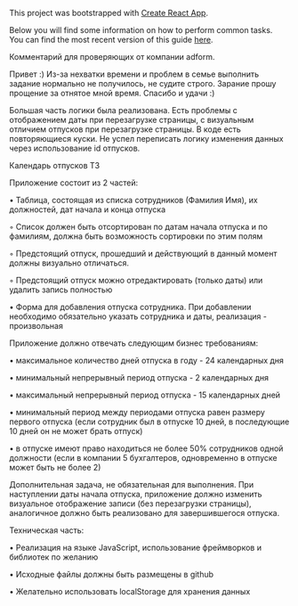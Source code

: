 This project was bootstrapped with [Create React App](https://github.com/facebookincubator/create-react-app).

Below you will find some information on how to perform common tasks.<br>
You can find the most recent version of this guide [here](https://github.com/facebookincubator/create-react-app/blob/master/packages/react-scripts/template/README.md).

Комментарий для проверяющих от компании adform.

Привет :)
Из-за нехватки времени и проблем в семье выполнить задание нормально не получилось,
не судите строго.
Зарание прошу прощение за отнятое мной время. Спасибо и удачи :)

Большая часть логики была реализована. Есть проблемы с отображением даты при перезагрузке страницы,
с визуальным отличием отпусков при перезагрузке страницы. 
В коде есть повторяющиеся куски.
Не успел переписать логику изменения данных через использование id отпусков.

Календарь отпусков ТЗ

Приложение состоит из 2 частей:

•         Таблица, состоящая из списка сотрудников (Фамилия Имя), их должностей, дат начала и конца отпуска

◦          Список должен быть отсортирован по датам начала отпуска и по фамилиям, должна быть возможность сортировки по этим полям

◦          Предстоящий отпуск, прошедший и действующий в данный момент должны визуально отличаться.

◦          Предстоящий отпуск можно отредактировать (только даты) или удалить запись полностью

•         Форма для добавления отпуска сотрудника. При добавлении необходимо обязательно указать сотрудника и даты, реализация - произвольная

Приложение должно отвечать следующим бизнес требованиям:

•         максимальное количество дней отпуска в году - 24 календарных дня

•         минимальный непрерывный период отпуска - 2 календарных дня

•         максимальный непрерывный период отпуска - 15 календарных дней

•         минимальный период между периодами отпуска равен размеру первого отпуска (если сотрудник был в отпуске 10 дней, в последующие 10 дней он не может брать отпуск)

•         в отпуске имеют право находиться не более 50% сотрудников одной должности (если в компании 5 бухгалтеров, одновременно в отпуске может быть не более 2)

 

Дополнительная задача, не обязательная для выполнения. При наступлении даты начала отпуска, приложение должно изменить визуальное отображение записи (без перезагрузки страницы), аналогичное должно быть реализовано для завершившегося отпуска. 

 

Техническая часть: 

•         Реализация на языке JavaScript, использование фреймворков и библиотек по желанию

•         Исходные файлы должны быть размещены в github

•         Желательно использовать localStorage для хранения данных
